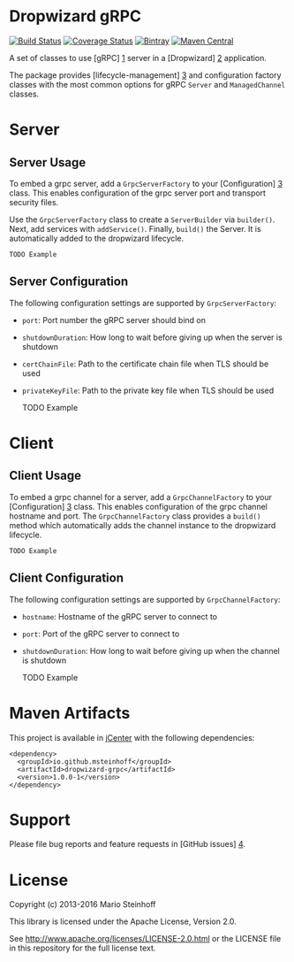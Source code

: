 # Dropwizard gRPC

[![Build Status](https://travis-ci.org/msteinhoff/dropwizard-grpc.svg?branch=master)](https://travis-ci.org/msteinhoff/dropwizard-grpc)
[![Coverage Status](https://img.shields.io/coveralls/msteinhoff/dropwizard-grpc.svg)](https://coveralls.io/r/msteinhoff/dropwizard-grpc)
[![Bintray](https://img.shields.io/bintray/v/msteinhoff/maven/dropwizard-grpc.svg)](https://bintray.com/msteinhoff/maven/dropwizard-grpc)
[![Maven Central](https://img.shields.io/maven-central/v/io.github.msteinhoff/dropwizard-grpc.svg)](http://mvnrepository.com/artifact/io.github.msteinhoff/dropwizard-grpc)

A set of classes to use [gRPC] [1] server in a [Dropwizard] [2] application.  

The package provides [lifecycle-management] [3] and configuration factory
classes with the most common options for gRPC `Server` and `ManagedChannel`
classes.  

[1]: http://www.grpc.io/
[2]: http://dropwizard.io/1.0.0/docs
[3]: http://dropwizard.io/1.0.0/docs/manual/core.html#managed-objects

# Server

## Server Usage

To embed a grpc server, add a `GrpcServerFactory` to your [Configuration] [3]
class.  This enables configuration of the grpc server port and transport
security files.  

Use the `GrpcServerFactory` class to create a `ServerBuilder` via `builder()`.  
Next, add services with `addService()`.  Finally, `build()` the Server. It is
automatically added to the dropwizard lifecycle.  

    TODO Example

[3]: http://dropwizard.io/1.0.0/docs/manual/core.html#configuration

## Server Configuration

The following configuration settings are supported by `GrpcServerFactory`:  

* `port`: Port number the gRPC server should bind on
* `shutdownDuration`: How long to wait before giving up when the server is shutdown
* `certChainFile`: Path to the certificate chain file when TLS should be used
* `privateKeyFile`: Path to the private key file when TLS should be used

    TODO Example

# Client

## Client Usage

To embed a grpc channel for a server, add a `GrpcChannelFactory` to your
[Configuration] [3] class.  This enables configuration of the grpc channel
hostname and port.  The `GrpcChannelFactory` class provides a `build()` method 
which automatically adds the channel instance to the dropwizard lifecycle.  

    TODO Example

## Client Configuration

The following configuration settings are supported by `GrpcChannelFactory`:

* `hostname`: Hostname of the gRPC server to connect to
* `port`: Port of the gRPC server to connect to
* `shutdownDuration`: How long to wait before giving up when the channel is
shutdown

    TODO Example

# Maven Artifacts

This project is available in [jCenter](https://bintray.com/bintray/jcenter)
with the following dependencies:  

    <dependency>
      <groupId>io.github.msteinhoff</groupId>
      <artifactId>dropwizard-grpc</artifactId>
      <version>1.0.0-1</version>
    </dependency>

# Support

Please file bug reports and feature requests in [GitHub issues] [4].  

[4]: https://github.com/msteinhoff/dropwizard-grpc/issues

# License

Copyright (c) 2013-2016 Mario Steinhoff

This library is licensed under the Apache License, Version 2.0.

See http://www.apache.org/licenses/LICENSE-2.0.html or the LICENSE file in this
repository for the full license text.  
